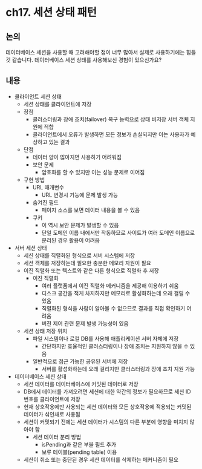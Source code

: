 # ch17. 세션 상태 패턴

## 논의

데이터베이스 세션을 사용할 때 고려해야할 점이 너무 많아서 실제로 사용하기에는 힘들 것 같습니다.
데이터베이스 세션 상태를 사용해보신 경험이 있으신가요?

## 내용

- 클라이언트 세션 상태
  - 세션 상태를 클라이언트에 저장
  - 장점
    - 클러스터링과 장애 조치(failover) 복구 능력으로 상태 비저장 서버 객체 지원에 적합
    - 클라이언트에서 오류가 발생하면 모든 정보가 손실되지만 이는 사용자가 예상하고 있는 결과
  - 단점
    - 데이터 양이 많아지면 사용하기 어려워짐
    - 보안 문제
      - 암호화를 할 수 있지만 이는 성능 문제로 이어짐
  - 구현 방법
    - URL 매개변수
      - URL 변경시 기능에 문제 발생 가능
    - 숨겨진 필드
      - 페이지 소스를 보면 데이터 내용을 볼 수 있음
    - 쿠키
      - 이 역시 보안 문제가 발생할 수 있음
      - 단일 도메인 이름 내에서만 작동하므로 사이트가 여러 도메인 이름으로 분리된 경우 활용이 어려움
- 서버 세션 상태
  - 세션 상태를 직렬화된 형식으로 서버 시스템에 저장
  - 세션 객체를 저장하는데 필요한 충분한 메모리 자원이 필요
  - 이진 직렬화 또는 텍스트와 같은 다른 형식으로 직렬화 후 저장
    - 이진 직렬화
      - 여러 플랫폼에서 이진 직렬화 메커니즘을 제공해 이용하기 쉬움
      - 디스크 공간을 적게 차지하지만 메모리로 활성화하는데 오래 걸릴 수 있음
      - 직렬화된 형식을 사람이 알아볼 수 없으므로 결과를 직접 확인하기 어려움
      - 버전 제어 관련 문제 발생 가능성이 있음
  - 세션 상태 저장 위치
    - 파일 시스템이나 로컬 DB를 사용해 애플리케이션 서버 자체에 저장
      - 간단하지만 효율적인 클러스터링이나 장애 조치는 지원하지 않을 수 있음
    - 일반적으로 접근 가능한 공유된 서버에 저장
      - 서버를 활성화하는데 오래 걸리지만 클러스터링과 장애 조치 지원 가능
- 데이터베이스 세션 상태
  - 세션 데이터를 데이터베이스에 커밋된 데이터로 저장
  - DB에서 데이터를 가져오려면 세션에 대한 약간의 정보가 필요하므로 세션 ID 번호를 클라이언트에 저장
  - 현재 상호작용에만 사용되는 세션 데이터와 모든 상호작용에 적용되는 커밋된 데이터가 섞인채로 사용됨
  - 세션이 커밋되기 전에는 세션 데이터가 시스템의 다른 부분에 영향을 미치지 않아야 함
    - 세션 데이터 분리 방법
      - isPending과 같은 부울 필드 추가
      - 보류 테이블(pending table) 이용
  - 세션이 취소 또는 중단된 경우 세션 데이터를 삭제하는 메커니즘이 필요
